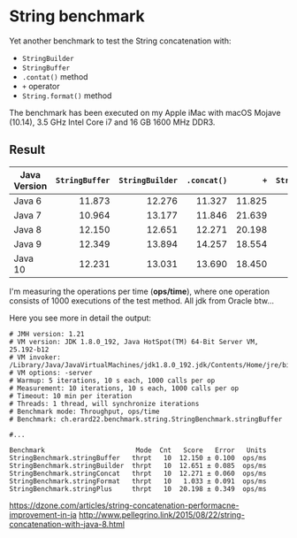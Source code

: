 # String benchmark
Yet another benchmark to test the String concatenation with: 

- `StringBuilder`
- `StringBuffer`
- `.contat()` method
- `+` operator
- `String.format()` method

The benchmark has been executed on my Apple iMac with macOS Mojave (10.14), 3.5 GHz Intel Core i7 and 16 GB 1600 MHz DDR3.

## Result

| Java Version  |`StringBuffer` |`StringBuilder`|`.concat()`    |`+`            |`String.format()`| 
| ------------- |--------------:|--------------:|--------------:|--------------:|----------------:|      
| Java 6        | 11.873        | 12.276        | 11.327        | 11.825        | 0.861           |
| Java 7        | 10.964        | 13.177        | 11.846        | 21.639        | 1.054           |
| Java 8        | 12.150        | 12.651        | 12.271        | 20.198        | 1.033           |
| Java 9        | 12.349        | 13.894        | 14.257        | 18.554        | 1.320           |
| Java 10       | 12.231        | 13.031        | 13.690        | 18.450        | 1.223           |


I'm measuring the operations per time (**ops/time**), where one operation consists of 1000 executions of the test method.
All jdk from Oracle btw...

Here you see more in detail the output: 

```text
# JMH version: 1.21
# VM version: JDK 1.8.0_192, Java HotSpot(TM) 64-Bit Server VM, 25.192-b12
# VM invoker: /Library/Java/JavaVirtualMachines/jdk1.8.0_192.jdk/Contents/Home/jre/bin/java
# VM options: -server
# Warmup: 5 iterations, 10 s each, 1000 calls per op
# Measurement: 10 iterations, 10 s each, 1000 calls per op
# Timeout: 10 min per iteration
# Threads: 1 thread, will synchronize iterations
# Benchmark mode: Throughput, ops/time
# Benchmark: ch.erard22.benchmark.string.StringBenchmark.stringBuffer

#...

Benchmark                       Mode  Cnt   Score   Error   Units
StringBenchmark.stringBuffer   thrpt   10  12.150 ± 0.100  ops/ms
StringBenchmark.stringBuilder  thrpt   10  12.651 ± 0.085  ops/ms
StringBenchmark.stringConcat   thrpt   10  12.271 ± 0.060  ops/ms
StringBenchmark.stringFormat   thrpt   10   1.033 ± 0.091  ops/ms
StringBenchmark.stringPlus     thrpt   10  20.198 ± 0.349  ops/ms

```


https://dzone.com/articles/string-concatenation-performacne-improvement-in-ja
http://www.pellegrino.link/2015/08/22/string-concatenation-with-java-8.html
